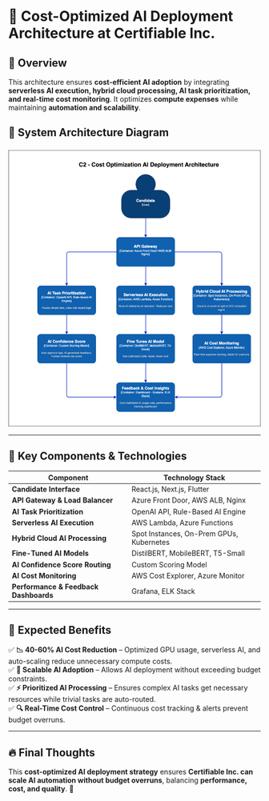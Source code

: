 # 🚀 Cost-Optimized AI Deployment Architecture at Certifiable Inc.

## **🔹 Overview**
This architecture ensures **cost-efficient AI adoption** by integrating **serverless AI execution, hybrid cloud processing, AI task prioritization, and real-time cost monitoring**. It optimizes **compute expenses** while maintaining **automation and scalability**.

## **📌 System Architecture Diagram**

![img.png](../images/C2_Cost_Optmization_AI.png)

---

## **🔹 Key Components & Technologies**

| **Component** | **Technology Stack** |
|--------------|---------------------|
| **Candidate Interface** | React.js, Next.js, Flutter |
| **API Gateway & Load Balancer** | Azure Front Door, AWS ALB, Nginx |
| **AI Task Prioritization** | OpenAI API, Rule-Based AI Engine |
| **Serverless AI Execution** | AWS Lambda, Azure Functions |
| **Hybrid Cloud AI Processing** | Spot Instances, On-Prem GPUs, Kubernetes |
| **Fine-Tuned AI Models** | DistilBERT, MobileBERT, T5-Small |
| **AI Confidence Score Routing** | Custom Scoring Model |
| **AI Cost Monitoring** | AWS Cost Explorer, Azure Monitor |
| **Performance & Feedback Dashboards** | Grafana, ELK Stack |

---

## **🎯 Expected Benefits**
✅ **📉 40-60% AI Cost Reduction** – Optimized GPU usage, serverless AI, and auto-scaling reduce unnecessary compute costs.  
✅ **🚀 Scalable AI Adoption** – Allows AI deployment without exceeding budget constraints.  
✅ **⚡ Prioritized AI Processing** – Ensures complex AI tasks get necessary resources while trivial tasks are auto-routed.  
✅ **🔍 Real-Time Cost Control** – Continuous cost tracking & alerts prevent budget overruns.

---

## **🔥 Final Thoughts**
This **cost-optimized AI deployment strategy** ensures **Certifiable Inc. can scale AI automation without budget overruns**, balancing **performance, cost, and quality**. 🚀

